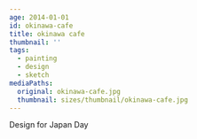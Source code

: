 ```yaml
---
age: 2014-01-01
id: okinawa-cafe
title: okinawa cafe
thumbnail: ''
tags:
  - painting
  - design
  - sketch
mediaPaths:
  original: okinawa-cafe.jpg
  thumbnail: sizes/thumbnail/okinawa-cafe.jpg
---
```

Design for Japan Day